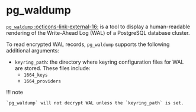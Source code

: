 # pg_waldump

[`pg_waldump` :octicons-link-external-16:](https://www.postgresql.org/docs/current/pgwaldump.html) is a tool to display a human-readable rendering of the Write-Ahead Log (WAL) of a PostgreSQL database cluster.

To read encrypted WAL records, `pg_waldump` supports the following additional arguments:

* `keyring_path`: the directory where keyring configuration files for WAL are stored. These files include:
  * `1664_keys`
  * `1664_providers`

!!! note

    `pg_waldump` will not decrypt WAL unless the `keyring_path` is set.
